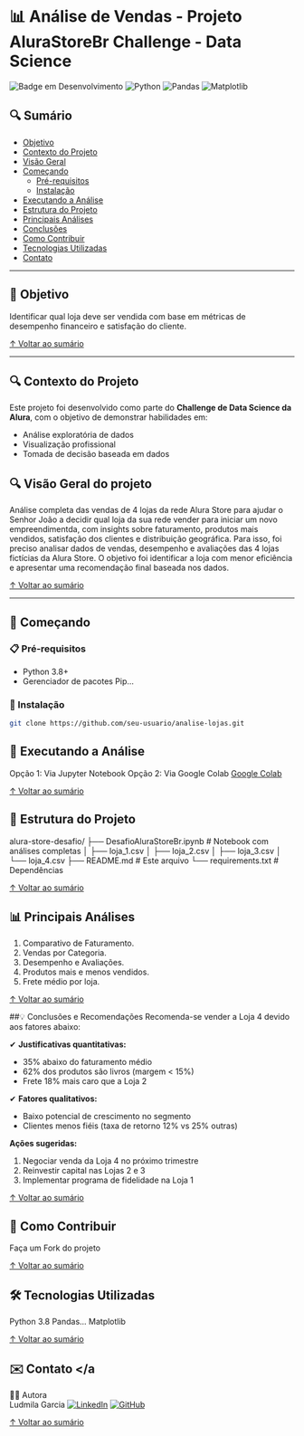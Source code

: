 # 📊 Análise de Vendas - Projeto AluraStoreBr Challenge - Data Science

![Badge em Desenvolvimento](https://img.shields.io/badge/Status-Concluído-green)
![Python](https://img.shields.io/badge/Python-3.8%2B-blue)
![Pandas](https://img.shields.io/badge/Pandas-1.3.0-blueviolet)
![Matplotlib](https://img.shields.io/badge/Matplotlib-3.4.3-orange)

## 🔍 Sumário
- [Objetivo](#-objetivo)
- [Contexto do Projeto](#-contexto-do-projeto)
- [Visão Geral](#visao-geral-do-projeto)
- [Começando](#-começando)
  - [Pré-requisitos](#-pré-requisitos)
  - [Instalação](#-instalação)
- [Executando a Análise](#-executando-a-análise)
- [Estrutura do Projeto](#-estrutura-do-projeto)
- [Principais Análises](#-principais-análises)
- [Conclusões](#-conclusões-e-recomendações)
- [Como Contribuir](#-como-contribuir)
- [Tecnologias Utilizadas](#-tecnologias-utilizadas)
- [Contato](#-contato)

---

## 📌 Objetivo <a name="-objetivo"></a>
Identificar qual loja deve ser vendida com base em métricas de desempenho financeiro e satisfação do cliente.

[↑ Voltar ao sumário](#-sumário)

---

## 🔍 Contexto do Projeto <a name="-contexto-do-projeto"></a>
Este projeto foi desenvolvido como parte do **Challenge de Data Science da Alura**, com o objetivo de demonstrar habilidades em:
- Análise exploratória de dados
- Visualização profissional
- Tomada de decisão baseada em dados

## 🔍 Visão Geral do projeto
Análise completa das vendas de 4 lojas da rede Alura Store para ajudar o Senhor João a decidir qual loja da sua rede vender para iniciar um novo empreendimentda, com insights sobre faturamento, produtos mais vendidos, satisfação dos clientes e distribuição geográfica.
Para isso, foi preciso analisar dados de vendas, desempenho e avaliações das 4 lojas fictícias da Alura Store. O objetivo foi identificar a loja com menor eficiência e apresentar uma recomendação final baseada nos dados.

[↑ Voltar ao sumário](#-sumário)

---

## 🚀 Começando <a name="-começando"></a>

### 📋 Pré-requisitos <a name="-pré-requisitos"></a>
- Python 3.8+
- Gerenciador de pacotes Pip...

### 🔧 Instalação <a name="-instalação"></a>
```bash
git clone https://github.com/seu-usuario/analise-lojas.git
```

## 🧮 Executando a Análise <a name="-executando-a-análise"></a>
Opção 1: Via Jupyter Notebook
Opção 2: Via Google Colab [Google Colab](https://colab.research.google.com/)

[↑ Voltar ao sumário](#-sumário)

## 📂 Estrutura do Projeto <a name="-estrutura-do-projeto"></a>
alura-store-desafio/
├── DesafioAluraStoreBr.ipynb          # Notebook com análises completas
│   ├── loja_1.csv
│   ├── loja_2.csv
│   ├── loja_3.csv
│   └── loja_4.csv
├── README.md                          # Este arquivo
└── requirements.txt                   # Dependências

[↑ Voltar ao sumário](#-sumário)

## 📊 Principais Análises <a name="-principais-análises"></a>
1. Comparativo de Faturamento.
2. Vendas por Categoria.
3. Desempenho e Avaliações.
4. Produtos mais e menos vendidos.
5. Frete médio por loja.

[↑ Voltar ao sumário](#-sumário)

##💡 Conclusões e Recomendações <a name="-conclusões-e-recomendações"></a>
Recomenda-se vender a Loja 4 devido aos fatores abaixo:

✔ **Justificativas quantitativas:**
- 35% abaixo do faturamento médio
- 62% dos produtos são livros (margem < 15%)
- Frete 18% mais caro que a Loja 2

✔ **Fatores qualitativos:**
- Baixo potencial de crescimento no segmento
- Clientes menos fiéis (taxa de retorno 12% vs 25% outras)

**Ações sugeridas:**
1. Negociar venda da Loja 4 no próximo trimestre
2. Reinvestir capital nas Lojas 2 e 3
3. Implementar programa de fidelidade na Loja 1

[↑ Voltar ao sumário](#-sumário)


## 🤝 Como Contribuir <a name="-como-contribuir"></a>
Faça um Fork do projeto

[↑ Voltar ao sumário](#-sumário)

## 🛠️ Tecnologias Utilizadas <a name="-tecnologias-utilizadas"></a>
Python 3.8
Pandas...
Matplotlib

[↑ Voltar ao sumário](#-sumário)



## ✉️ Contato <a name="-contato"></a
👩‍💻 Autora          
Ludmila Garcia
[![LinkedIn](https://img.shields.io/badge/LinkedIn-blue?logo=linkedin&logoColor=white)](https://www.linkedin.com/in/ludmila-garcia/)
[![GitHub](https://img.shields.io/badge/GitHub-000?logo=github&logoColor=white)](https://github.com/Ludmila-Garcia)


[↑ Voltar ao sumário](#-sumário)
